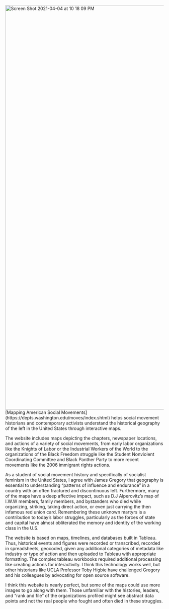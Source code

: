<img width="1287" alt="Screen Shot 2021-04-04 at 10 18 09 PM" src="https://user-images.githubusercontent.com/63215658/113542466-2ea48180-9599-11eb-8fa2-714371505dd6.png">
[Mapping American Social Movements](https://depts.washington.edu/moves/index.shtml) helps social movement historians and contemporary activists understand the historical geography of the left in the United States through interactive maps. 

The website includes maps depicting the chapters, newspaper locations, and actions of a variety of social movements, from early labor organizations like the Knights of Labor or the Industrial Workers of the World to the organizations of the Black Freedom struggle like the Student Nonviolent Coordinating Committee and Black Panther Party to more recent movements like the 2006 immigrant rights actions. 

As a student of social movement history and specifically of socialist feminism in the United States, I agree with James Gregory that geography is essential to understanding “patterns of influence and endurance” in a country with an often fractured and discontinuous left.
Furthermore, many of the maps have a deep affective impact, such as D.J Alperovitz’s map of I.W.W members, family members, and bystanders who died while organizing, striking, taking direct action, or even just carrying the then infamous red union card. 
Remembering these unknown martyrs is a contribution to today’s labor struggles, particularly as the forces of state and capital have almost obliterated the memory and identity of the working class in the U.S.

The website is based on maps, timelines, and databases built in Tableau. Thus, historical events and figures were recorded or transcribed, recorded in spreadsheets, geocoded, given any additional categories of metadata like industry or type of action and then uploaded to Tableau with appropriate formatting. 
The complex tableau workbooks required additional processing like creating actions for interactivity. I think this technology works well, but other historians like UCLA Professor Toby Higbie have challenged Gregory and his colleagues by advocating for open source software. 

I think this website is nearly perfect, but some of the maps could use more images to go along with them. Those unfamiliar with the histories, leaders, and “rank and file” of the organizations profiled might see abstract data points and not the real people who fought and often died in these struggles.  


